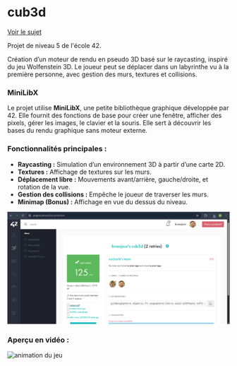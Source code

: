 # cub3d
[Voir le sujet](./subject.pdf)

Projet de niveau 5 de l'école 42.

Création d’un moteur de rendu en pseudo 3D basé sur le raycasting, inspiré du jeu Wolfenstein 3D. Le joueur peut se déplacer dans un labyrinthe vu à la première personne, avec gestion des murs, textures et collisions.

### MiniLibX
Le projet utilise **MiniLibX**, une petite bibliothèque graphique développée par 42. Elle fournit des fonctions de base pour créer une fenêtre, afficher des pixels, gérer les images, le clavier et la souris. Elle sert à découvrir les bases du rendu graphique sans moteur externe.

### Fonctionnalités principales :
- **Raycasting :** Simulation d’un environnement 3D à partir d’une carte 2D.
- **Textures :** Affichage de textures sur les murs.
- **Déplacement libre :** Mouvements avant/arrière, gauche/droite, et rotation de la vue.
- **Gestion des collisions :** Empêche le joueur de traverser les murs.
- **Minimap (Bonus) :** Affichage en vue du dessus du niveau.


![capture d'écran](./Screenshot.png)

### Aperçu en vidéo :
![animation du jeu](Screencast_cube.gif)
